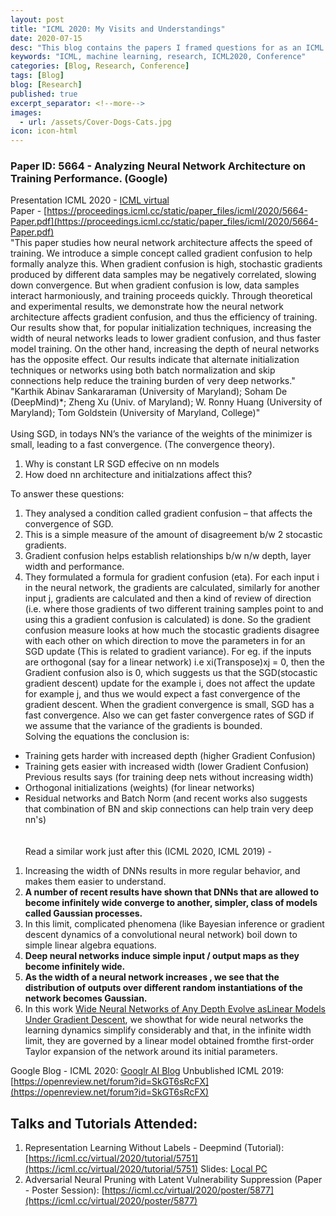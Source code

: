 ```yaml
---
layout: post
title: "ICML 2020: My Visits and Understandings"
date: 2020-07-15
desc: "This blog contains the papers I framed questions for as an ICML volunteer and few points of understandings."
keywords: "ICML, machine learning, research, ICML2020, Conference"
categories: [Blog, Research, Conference]
tags: [Blog]
blog: [Research]
published: true
excerpt_separator: <!--more-->
images:
  - url: /assets/Cover-Dogs-Cats.jpg
icon: icon-html
---
```


### Paper ID: 5664 - Analyzing Neural Network Architecture on Training Performance. (Google) 
Presentation ICML 2020 - [ICML virtual](https://icml.cc/virtual/2020/poster/6681)  
Paper - [https://proceedings.icml.cc/static/paper_files/icml/2020/5664-Paper.pdf](https://proceedings.icml.cc/static/paper_files/icml/2020/5664-Paper.pdf)  
"This paper studies how neural network architecture affects the speed of training. We introduce a simple concept called gradient confusion to help formally analyze this. When gradient confusion is high, stochastic gradients produced by different data samples may be negatively correlated, slowing down convergence. But when gradient confusion is low, data samples interact harmoniously, and training proceeds quickly. Through theoretical and experimental results, we demonstrate how the neural network architecture affects gradient confusion, and thus the efficiency of training. Our results show that, for popular initialization techniques, increasing the width of neural networks leads to lower gradient confusion, and thus faster model training. On the other hand, increasing the depth of neural networks has the opposite effect. Our results indicate that alternate initialization techniques or networks using both batch normalization and skip connections help reduce the training burden of very deep networks."	
"Karthik Abinav Sankararaman (University of Maryland); Soham De (DeepMind)*; Zheng Xu (Univ. of Maryland); W. Ronny Huang (University of Maryland); Tom Goldstein (University of Maryland, College)"
<br>
<br>
Using SGD, in todays NN’s the variance of the weights of the minimizer is small, leading to a fast convergence. (The convergence theory).
1. Why is constant LR SGD effecive on nn models
2. How doed nn architecture and initialzations affect this?

To answer these questions:  
1. They analysed a condition called gradient confusion – that affects the convergence of SGD.  
2. This is a simple measure of the amount of disagreement b/w 2 stocastic gradients.   
3. Gradient confusion helps establish relationships b/w n/w depth, layer width and performance.  
4. They formulated a formula for gradient confusion (eta). For each input i in the neural network, the gradients are calculated, similarly for another input j, gradients are calculated and then a kind of review of direction (i.e. where those gradients of two different training samples point to and using this a gradient confusion is calculated) is done. So the gradient confusion measure looks at how much the stocastic gradients disagree with each other on which direction to move the parameters in for an SGD update (This is related to gradient variance). For eg. if the inputs are orthogonal (say for a linear network) i.e xi(Transpose)xj = 0, then the Gradient confusion also is 0, which suggests us that the SGD(stocastic gradient descent) update for the example i, does not affect the update for example j, and thus we would expect a fast convergence of the gradient descent. When the gradient convergence is small, SGD has a fast convergence. Also we can get faster convergence rates of SGD if we assume that the variance of the gradients is bounded.    
Solving the equations the conclusion is:
* Training gets harder with increased depth (higher Gradient Confusion)
* Training gets easier with increased width (lower Gradient Confusion)  
Previous results says (for training deep nets without increasing width)    
* Orthogonal initializations (weights) (for linear networks)
* Residual networks and Batch Norm (and recent works also suggests that combination of BN and skip connections can help train very deep nn's)  
<br> <br>
Read a similar work just after this (ICML 2020, ICML 2019) -   
1. Increasing the width of DNNs results in more regular behavior, and makes them easier to understand. 
2. **A number of recent results have shown that DNNs that are allowed to become infinitely wide converge to another, simpler, class of models called Gaussian processes.**
3. In this limit, complicated phenomena (like Bayesian inference or gradient descent dynamics of a convolutional neural network) boil down to simple linear algebra equations.  
4. **Deep neural networks induce simple input / output maps as they become infinitely wide.**
4. **As the width of a neural network increases , we see that the distribution of outputs over different random instantiations of the network becomes Gaussian.**
4.  In this work [Wide Neural Networks of Any Depth Evolve asLinear Models Under Gradient Descent](https://arxiv.org/pdf/1902.06720.pdf), we showthat for wide neural networks the learning dynamics simplify considerably and that, in the infinite width limit, they are governed by a linear model obtained fromthe first-order Taylor expansion of the network around its initial parameters.

Google Blog - ICML 2020: [Googlr AI Blog](https://ai.googleblog.com/2020/03/fast-and-easy-infinitely-wide-networks.html)
Unbublished ICML 2019: [https://openreview.net/forum?id=SkGT6sRcFX](https://openreview.net/forum?id=SkGT6sRcFX)

## Talks and Tutorials Attended:
1. Representation Learning Without Labels - Deepmind (Tutorial): [https://icml.cc/virtual/2020/tutorial/5751](https://icml.cc/virtual/2020/tutorial/5751)  Slides: [Local PC](file:///home/ankur/Downloads/ICML-2020-Tutorial-Slides.pdf)
2. Adversarial Neural Pruning with Latent Vulnerability Suppression (Paper - Poster Session): [https://icml.cc/virtual/2020/poster/5877](https://icml.cc/virtual/2020/poster/5877)




